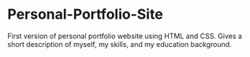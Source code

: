 # Personal-Portfolio-Site
First version of personal portfolio website using HTML and CSS. Gives a short description of myself, my skills, and my education background.
